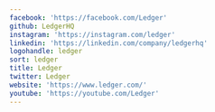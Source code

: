 ```yaml
---
facebook: 'https://facebook.com/Ledger'
github: LedgerHQ
instagram: 'https://instagram.com/ledger'
linkedin: 'https://linkedin.com/company/ledgerhq'
logohandle: ledger
sort: ledger
title: Ledger
twitter: Ledger
website: 'https://www.ledger.com/'
youtube: 'https://youtube.com/Ledger'
---
```

